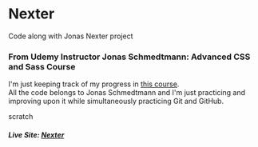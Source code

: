 # Nexter

Code along with Jonas Nexter project

### From Udemy Instructor Jonas Schmedtmann: Advanced CSS and Sass Course

I'm just keeping track of my progress in [this course](https://www.udemy.com/course/advanced-css-and-sass/). <br>
All the code belongs to Jonas Schmedtmann and I'm just practicing and improving upon it while simultaneously practicing Git and GitHub.

scratch

##### Live Site: [Nexter](https://pkthunder87.github.io/Nexter/)
